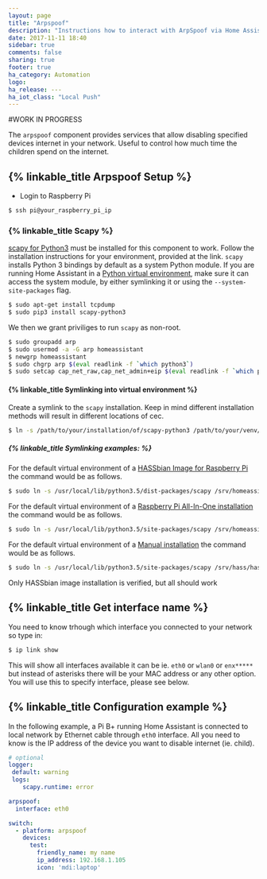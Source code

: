 ```yaml
---
layout: page
title: "Arpspoof"
description: "Instructions how to interact with ArpSpoof via Home Assistant on Raspberry Pi"
date: 2017-11-11 18:40
sidebar: true
comments: false
sharing: true
footer: true
ha_category: Automation
logo: 
ha_release: ---
ha_iot_class: "Local Push"
---
```

#WORK IN PROGRESS

The `arpspoof` component provides services that allow disabling specified devices internet in your network. Useful to control how much time the children spend on the internet.

## {% linkable_title Arpspoof Setup %}

*  Login to Raspberry Pi 

```bash
$ ssh pi@your_raspberry_pi_ip
```

### {% linkable_title Scapy %}

[scapy for Python3](https://github.com/phaethon/scapy) must be installed for this component to work. Follow the installation instructions for your environment, provided at the link. `scapy` installs Python 3 bindings by default as a system Python module. If you are running Home Assistant in a [Python virtual environment](/getting-started/installation-virtualenv/), make sure it can access the system module, by either symlinking it or using the `--system-site-packages` flag.

```bash
$ sudo apt-get install tcpdump
$ sudo pip3 install scapy-python3
```

We then we grant priviliges to run `scapy` as non-root.
```bash
$ sudo groupadd arp
$ sudo usermod -a -G arp homeassistant
$ newgrp homeassistant
$ sudo chgrp arp $(eval readlink -f `which python3`)
$ sudo setcap cap_net_raw,cap_net_admin+eip $(eval readlink -f `which python3`)
```

#### {% linkable_title Symlinking into virtual environment %}

Create a symlink to the `scapy` installation. Keep in mind different installation methods will result in different locations of cec.
 
```bash
$ ln -s /path/to/your/installation/of/scapy-python3 /path/to/your/venv/lib/python3.5/site-packages
```
##### {% linkable_title Symlinking examples: %}

For the default virtual environment of a [HASSbian Image for Raspberry Pi](/getting-started/installation-raspberry-pi-image/) the command would be as follows.

```bash
$ sudo ln -s /usr/local/lib/python3.5/dist-packages/scapy /srv/homeassistant/lib/python3.5/site-packages
```

For the default virtual environment of a [Raspberry Pi All-In-One installation](/getting-started/installation-raspberry-pi-all-in-one/) the command would be as follows.

```bash
$ sudo ln -s /usr/local/lib/python3.5/site-packages/scapy /srv/homeassistant/homeassistant_venv/lib/python3.5/site-packages
```

For the default virtual environment of a [Manual installation](/getting-started/installation-raspberry-pi/) the command would be as follows.

```bash
$ sudo ln -s /usr/local/lib/python3.5/site-packages/scapy /srv/hass/hass_venv/lib/python3.5/site-packages
```


<p class='note'>Only HASSbian image installation is verified, but all should work
</p>

## {% linkable_title Get interface name %}
You need to know trhough which interface you connected to your network so type in:
```bash
$ ip link show
```

This will show all interfaces available it can be ie. `eth0` or `wlan0` or `enx*****` but instead of asterisks there will be your MAC address or any other option. You will use this to specify interface, please see below.

## {% linkable_title Configuration example %}

In the following example, a Pi B+ running Home Assistant is connected to local network by Ethernet cable through `eth0` interface. All you need to know is the IP address of the device you want to disable internet (ie. child).

```yaml
# optional
logger:
 default: warning
 logs:
    scapy.runtime: error

arpspoof:
  interface: eth0

switch:
  - platform: arpspoof
    devices:
      test:
        friendly_name: my name
        ip_address: 192.168.1.105
        icon: 'mdi:laptop'
```


